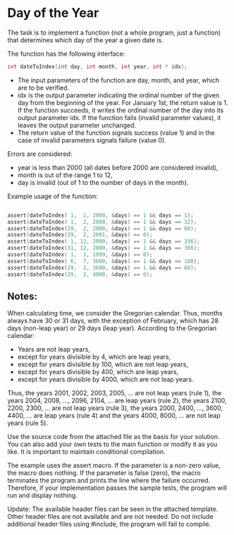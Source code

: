 # Day of the Year

The task is to implement a function (not a whole program, just a function) that determines which day of the year a given date is.

The function has the following interface:

```c
int dateToIndex(int day, int month, int year, int * idx);
```

- The input parameters of the function are day, month, and year, which are to be verified.
- idx is the output parameter indicating the ordinal number of the given day from the beginning of the year. For January 1st, the return value is 1. If the function succeeds, it writes the ordinal number of the day into its output parameter idx. If the function fails (invalid parameter values), it leaves the output parameter unchanged.
- The return value of the function signals success (value 1) and in the case of invalid parameters signals failure (value 0).


Errors are considered:

- year is less than 2000 (all dates before 2000 are considered invalid),
- month is out of the range 1 to 12,
- day is invalid (out of 1 to the number of days in the month).

Example usage of the function:

```c

assert(dateToIndex( 1,  1, 2000, &days) == 1 && days == 1);
assert(dateToIndex( 1,  2, 2000, &days) == 1 && days == 32);
assert(dateToIndex(29,  2, 2000, &days) == 1 && days == 60);
assert(dateToIndex(29,  2, 2001, &days) == 0);
assert(dateToIndex( 1, 12, 2000, &days) == 1 && days == 336);
assert(dateToIndex(31, 12, 2000, &days) == 1 && days == 366);
assert(dateToIndex( 1,  1, 1999, &days) == 0);
assert(dateToIndex( 6,  7, 3600, &days) == 1 && days == 188);
assert(dateToIndex(29,  2, 3600, &days) == 1 && days == 60);
assert(dateToIndex(29,  2, 4000, &days) == 0);

```

## Notes:

When calculating time, we consider the Gregorian calendar. Thus, months always have 30 or 31 days, with the exception of February, which has 28 days (non-leap year) or 29 days (leap year). According to the Gregorian calendar:

- Years are not leap years,
- except for years divisible by 4, which are leap years,
- except for years divisible by 100, which are not leap years,
- except for years divisible by 400, which are leap years,
- except for years divisible by 4000, which are not leap years.

Thus, the years 2001, 2002, 2003, 2005, … are not leap years (rule 1), the years 2004, 2008, …, 2096, 2104, … are leap years (rule 2), the years 2100, 2200, 2300, … are not leap years (rule 3), the years 2000, 2400, …, 3600, 4400, … are leap years (rule 4) and the years 4000, 8000, … are not leap years (rule 5).


Use the source code from the attached file as the basis for your solution. You can also add your own tests to the main function or modify it as you like. It is important to maintain conditional compilation.


The example uses the assert macro. If the parameter is a non-zero value, the macro does nothing. If the parameter is false (zero), the macro terminates the program and prints the line where the failure occurred. Therefore, if your implementation passes the sample tests, the program will run and display nothing.



Update: The available header files can be seen in the attached template. Other header files are not available and are not needed. Do not include additional header files using #include, the program will fail to compile.
